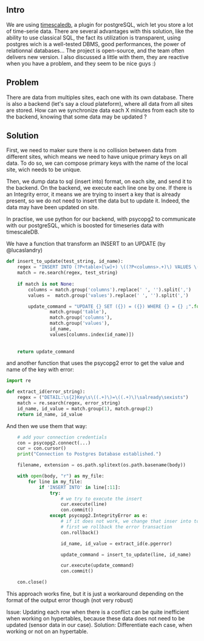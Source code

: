 ## Intro

We are using [timescaledb](https://www.timescale.com/), a plugin for postgreSQL, wich let you store a lot of time-serie data. 
There are several advantages with this solution, like the ability to use classical SQL, the fact its utilization is transparent, using postgres wich is a well-tested DBMS,
good performances, the power of relationnal databases... The project is open-source, and the team often delivers new version. I also discussed a little with them, they are reactive when you have a problem, and they seem to be nice guys :)

## Problem

There are data from multiples sites, each one with its own database. There is also a backend (let's say a cloud plateform), where all data from all sites are stored. How can we synchronize data each X minutes from each site to the backend, knowing that some data may be updated ?

## Solution

First, we need to maker sure there is no collision between data from different sites, which means we need to have unique primary keys on all data. To do so, we can compose primary keys with the name of the local site, wich needs to be unique.

Then, we dump data to sql (insert into) format, on each site, and send it to the backend. On the backend, we execute each line one by one. If there is an Integrity error, it means we are trying to insert a key that is already present, so we do not need to insert the data but to update it. Indeed, the data may have been updated on site.

In practise, we use python for our backend, with psycopg2 to communicate with our postgreSQL, which is boosted for timeseries data with timescaleDB.

We have a function that transform an INSERT to an UPDATE (by @lucaslandry)

``` python
def insert_to_update(test_string, id_name):
    regex = "INSERT INTO (?P<table>[\w]+) \((?P<columns>.+)\) VALUES \((?P<values>.+)\)"
    match = re.search(regex, test_string)
    
    if match is not None:
        columns = match.group('columns').replace(' ', '').split(',')
        values =  match.group('values').replace(' ', '').split(',')

        update_command = "UPDATE {} SET ({}) = ({}) WHERE {} = {} ;".format(
                match.group('table'),
                match.group('columns'),
                match.group('values'),
                id_name, 
                values[columns.index(id_name)])
            
    
    return update_command
```

and another function that uses the psycopg2 error to get the value and name of the key with error:

``` python
import re 

def extract_id(error_string):
    regex = ("DETAIL:\s{2}Key\s\((.+)\)=\((.+)\)\salready\sexists")                     
    match = re.search(regex, error_string) 
    id_name, id_value = match.group(1), match.group(2)
    return id_name, id_value
```

And then we use them that way:

``` python
    # add your connection credentials
    con = psycopg2.connect(...)
    cur = con.cursor()
    print("Connection to Postgres Database established.")

    filename, extension = os.path.splitext(os.path.basename(body))

    with open(body, "r") as my_file:
        for line in my_file:
            if 'INSERT INTO' in line[:11]:
                try:
                    # we try to execute the insert
                    cur.execute(line)                
                    con.commit()
                except psycopg2.IntegrityError as e:
                    # if it does not work, we change that inser into to update.
                    # first we rollback the error transaction
                    con.rollback()

                    id_name, id_value = extract_id(e.pgerror)

                    update_command = insert_to_update(line, id_name)

                    cur.execute(update_command)
                    con.commit()

    con.close()
```

This approach works fine, but it is just a workaround depending on the format of the output error though (not very robust)

Issue: Updating each row when there is a conflict can be quite inefficient when working on hypertables, because these data does not need to be updated (sensor data in our case).
Solution: Differentiate each case, when working or not on an hypertable.
